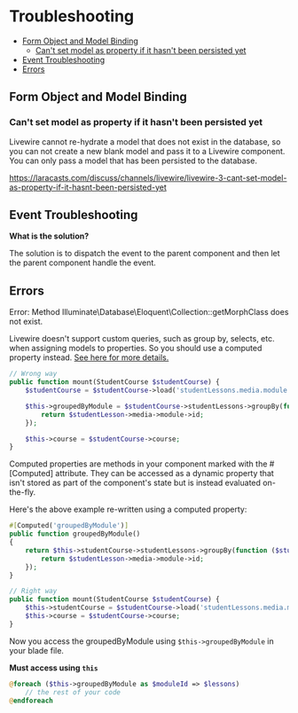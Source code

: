 # Troubleshooting

- [Form Object and Model Binding](#form-object-and-model-binding)
    - [Can't set model as property if it hasn't been persisted yet](#cant-set-model-as-property-if-it-hasnt-been-persisted-yet)
- [Event Troubleshooting](#event-troubleshooting)
- [Errors](#errors)

## Form Object and Model Binding

### <question>Can't set model as property if it hasn't been persisted yet</question>

Livewire cannot re-hydrate a model that does not exist in the database, so you can not create a new
blank model and pass it to a Livewire component. You can only pass a model that has been persisted
to the database.

<a href="https://laracasts.com/discuss/channels/livewire/livewire-3-cant-set-model-as-property-if-it-hasnt-been-persisted-yet" target="blank">
    https://laracasts.com/discuss/channels/livewire/livewire-3-cant-set-model-as-property-if-it-hasnt-been-persisted-yet
</a>


## Event Troubleshooting



**What is the solution?**

The solution is to dispatch the event to the parent component and then let the parent component
handle the event.


## Errors

Error: Method Illuminate\Database\Eloquent\Collection::getMorphClass does not exist.

Livewire doesn't support custom queries, such as group by, selects, etc. when assigning models to
properties. So you should use a computed property instead.  <a href="https://livewire.laravel.com/docs/properties#eloquent-constraints-arent-preserved-between-requests" target="blank">See here for more details.</a>

```php
// Wrong way
public function mount(StudentCourse $studentCourse) {
    $studentCourse = $studentCourse->load('studentLessons.media.module');

    $this->groupedByModule = $studentCourse->studentLessons->groupBy(function ($studentLesson) {
        return $studentLesson->media->module->id;
    });

    $this->course = $studentCourse->course;
}
```

Computed properties are methods in your component marked with the #[Computed] attribute. They can be
accessed as a dynamic property that isn't stored as part of the component's state but is instead
evaluated on-the-fly.

Here's the above example re-written using a computed property:

```php
#[Computed('groupedByModule')]
public function groupedByModule()
{
    return $this->studentCourse->studentLessons->groupBy(function ($studentLesson) {
        return $studentLesson->media->module->id;
    });
}
```

```php
// Right way
public function mount(StudentCourse $studentCourse) {
    $this->studentCourse = $studentCourse->load('studentLessons.media.module');
    $this->course = $studentCourse->course;
}
```

Now you access the groupedByModule using `$this->groupedByModule` in your blade file. 

**Must access using `this`**

```php
@foreach ($this->groupedByModule as $moduleId => $lessons)
    // the rest of your code
@endforeach
```